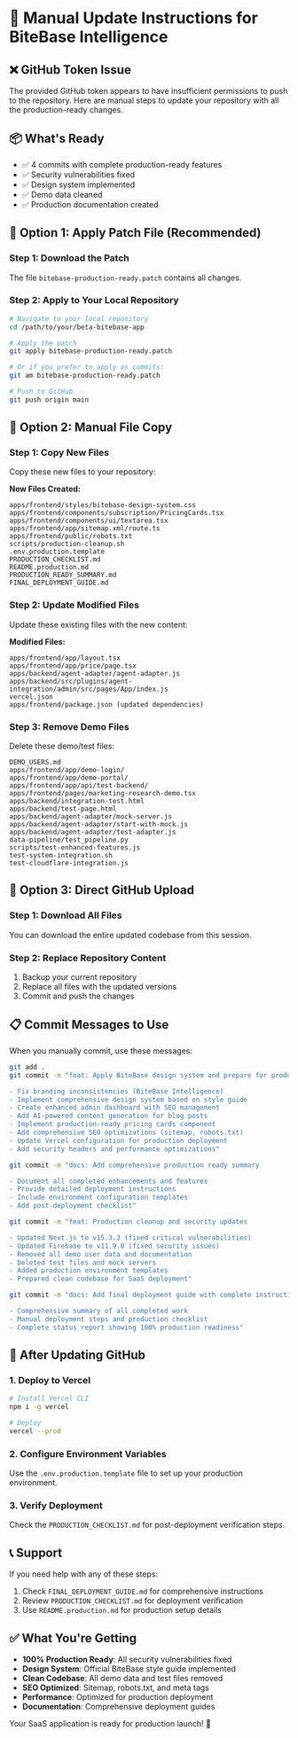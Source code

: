 # 🚀 Manual Update Instructions for BiteBase Intelligence

## ❌ GitHub Token Issue
The provided GitHub token appears to have insufficient permissions to push to the repository. Here are manual steps to update your repository with all the production-ready changes.

## 📦 What's Ready
- ✅ 4 commits with complete production-ready features
- ✅ Security vulnerabilities fixed
- ✅ Design system implemented
- ✅ Demo data cleaned
- ✅ Production documentation created

## 🔧 Option 1: Apply Patch File (Recommended)

### Step 1: Download the Patch
The file `bitebase-production-ready.patch` contains all changes. 

### Step 2: Apply to Your Local Repository
```bash
# Navigate to your local repository
cd /path/to/your/beta-bitebase-app

# Apply the patch
git apply bitebase-production-ready.patch

# Or if you prefer to apply as commits:
git am bitebase-production-ready.patch

# Push to GitHub
git push origin main
```

## 🔧 Option 2: Manual File Copy

### Step 1: Copy New Files
Copy these new files to your repository:

**New Files Created:**
```
apps/frontend/styles/bitebase-design-system.css
apps/frontend/components/subscription/PricingCards.tsx
apps/frontend/components/ui/textarea.tsx
apps/frontend/app/sitemap.xml/route.ts
apps/frontend/public/robots.txt
scripts/production-cleanup.sh
.env.production.template
PRODUCTION_CHECKLIST.md
README.production.md
PRODUCTION_READY_SUMMARY.md
FINAL_DEPLOYMENT_GUIDE.md
```

### Step 2: Update Modified Files
Update these existing files with the new content:

**Modified Files:**
```
apps/frontend/app/layout.tsx
apps/frontend/app/price/page.tsx
apps/backend/agent-adapter/agent-adapter.js
apps/backend/src/plugins/agent-integration/admin/src/pages/App/index.js
vercel.json
apps/frontend/package.json (updated dependencies)
```

### Step 3: Remove Demo Files
Delete these demo/test files:
```
DEMO_USERS.md
apps/frontend/app/demo-login/
apps/frontend/app/demo-portal/
apps/frontend/app/api/test-backend/
apps/frontend/pages/marketing-research-demo.tsx
apps/backend/integration-test.html
apps/backend/test-page.html
apps/backend/agent-adapter/mock-server.js
apps/backend/agent-adapter/start-with-mock.js
apps/backend/agent-adapter/test-adapter.js
data-pipeline/test_pipeline.py
scripts/test-enhanced-features.js
test-system-integration.sh
test-cloudflare-integration.js
```

## 🔧 Option 3: Direct GitHub Upload

### Step 1: Download All Files
You can download the entire updated codebase from this session.

### Step 2: Replace Repository Content
1. Backup your current repository
2. Replace all files with the updated versions
3. Commit and push the changes

## 📋 Commit Messages to Use

When you manually commit, use these messages:

```bash
git add .
git commit -m "feat: Apply BiteBase design system and prepare for production

- Fix branding inconsistencies (BiteBase Intelligence)
- Implement comprehensive design system based on style guide
- Create enhanced admin dashboard with SEO management
- Add AI-powered content generation for blog posts
- Implement production-ready pricing cards component
- Add comprehensive SEO optimizations (sitemap, robots.txt)
- Update Vercel configuration for production deployment
- Add security headers and performance optimizations"

git commit -m "docs: Add comprehensive production ready summary

- Document all completed enhancements and features
- Provide detailed deployment instructions
- Include environment configuration templates
- Add post-deployment checklist"

git commit -m "feat: Production cleanup and security updates

- Updated Next.js to v15.3.3 (fixed critical vulnerabilities)
- Updated Firebase to v11.9.0 (fixed security issues)
- Removed all demo user data and documentation
- Deleted test files and mock servers
- Added production environment templates
- Prepared clean codebase for SaaS deployment"

git commit -m "docs: Add final deployment guide with complete instructions

- Comprehensive summary of all completed work
- Manual deployment steps and production checklist
- Complete status report showing 100% production readiness"
```

## 🚀 After Updating GitHub

### 1. Deploy to Vercel
```bash
# Install Vercel CLI
npm i -g vercel

# Deploy
vercel --prod
```

### 2. Configure Environment Variables
Use the `.env.production.template` file to set up your production environment.

### 3. Verify Deployment
Check the `PRODUCTION_CHECKLIST.md` for post-deployment verification steps.

## 📞 Support

If you need help with any of these steps:
1. Check `FINAL_DEPLOYMENT_GUIDE.md` for comprehensive instructions
2. Review `PRODUCTION_CHECKLIST.md` for deployment verification
3. Use `README.production.md` for production setup details

## ✅ What You're Getting

- **100% Production Ready**: All security vulnerabilities fixed
- **Design System**: Official BiteBase style guide implemented
- **Clean Codebase**: All demo data and test files removed
- **SEO Optimized**: Sitemap, robots.txt, and meta tags
- **Performance**: Optimized for production deployment
- **Documentation**: Comprehensive deployment guides

Your SaaS application is ready for production launch! 🎉